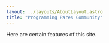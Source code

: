 ```yaml
---
layout: ../layouts/AboutLayout.astro
title: "Programming Pares Community"
---
```


Here are certain features of this site.

[//]: # (## Features)
[//]: # ()
[//]: # (- fully responsive and accessible)
[//]: # (- SEO-friendly)
[//]: # (- light & dark mode)
[//]: # (- fuzzy search)
[//]: # (- super fast performance)
[//]: # (- draft posts)
[//]: # (- pagination)
[//]: # (- sitemap & rss feed)
[//]: # (- highly customizable)
[//]: # ()
[//]: # (If you like this theme, you can star/contribute to the [repo]&#40;https://github.com/satnaing/astro-paper&#41;.  )
[//]: # (Or you can even give any feedback via my [email]&#40;mailto:contact@satnaing.dev&#41;.)
